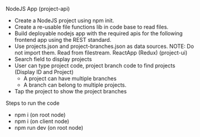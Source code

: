 NodeJS App (project-api)
* Create a NodeJS project using npm init.
* Create a re-usable file functions lib in code base to read files. 
* Build deployable nodejs app with the required apis for the following frontend app using the REST standard.
* Use projects.json and project-branches.json as data sources.
NOTE: Do not import them. Read from filestream.
ReactApp (Redux) (project-ui)
* Search field to display projects
* User can type project code, project branch code to find projects (Display ID and Project)
    * A project can have multiple branches
    * A branch can belong to multiple projects.
* Tap the project to show the project branches


Steps to run the code
* npm i (on root node)
* npm i (on client node)
* npm run dev (on root node)
